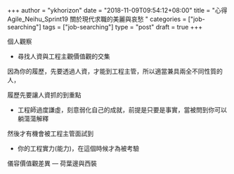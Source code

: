 +++
author = "ykhorizon"
date = "2018-11-09T09:54:12+08:00"
title = "心得 Agile_Neihu_Sprint19 關於現代求職的美麗與哀愁 "
categories = ["job-searching"]
tags = ["job-searching"]
type = "post"
draft = true
+++


個人觀察

- 尋找人資與工程主觀價值觀的交集

因為你的履歷，先要透過人資，才能到工程主管，所以適當兼具兩全不同性質的人，

履歷先要讓人資抓的到重點

- 工程師過度謙虛，刻意弱化自己的成就，前提是只要是事實，當被問到你可以躺蕩蕩解釋

然後才有機會被工程主管面試到

- 你的工程實力(能力)，在這個時候才為被考驗

儀容價值觀差異 — 荷葉邊與西裝